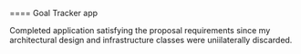 ==== Goal Tracker app

Completed application satisfying the proposal requirements since my architectural design and infrastructure classes were uniilaterally discarded.

